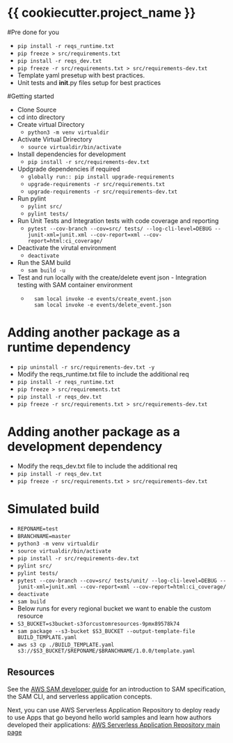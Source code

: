 # {{ cookiecutter.project_name }}

  #Pre done for you
  * `pip install -r reqs_runtime.txt`
  * `pip freeze > src/requirements.txt`
  * `pip install -r reqs_dev.txt`
  * `pip freeze -r src/requirements.txt > src/requirements-dev.txt `
  * Template yaml presetup with best practices.
  * Unit tests and __init__.py files setup for best practices

  #Getting started

  * Clone Source
  * cd into directory
  * Create virtual Directory
    * `python3 -m venv virtualdir`
  * Activate Virtual Drirectory
    * `source virtualdir/bin/activate`
  * Install dependencies for development
    * `pip install -r src/requirements-dev.txt`
  * Updgrade dependencies if required
    * `globally run:: pip install upgrade-requirements`
    * `upgrade-requirements -r src/requirements.txt`
    * `upgrade-requirements -r src/requirements-dev.txt`
  * Run pylint
    * `pylint src/`
    * `pylint tests/`
  * Run Unit Tests and Integration tests with code coverage and reporting
    * `pytest --cov-branch --cov=src/ tests/ --log-cli-level=DEBUG --junit-xml=junit.xml --cov-report=xml --cov-report=html:ci_coverage/`
  * Deactivate the virutal environment
    * `deactivate`
  * Run the SAM build
    * `sam build -u`
  * Test and run locally with the create/delete event json - Integration testing with SAM container environment
    * ```
        sam local invoke -e events/create_event.json
        sam local invoke -e events/delete_event.json
      ```

# Adding another package as a runtime dependency
* `pip uninstall -r src/requirements-dev.txt -y`
* Modify the reqs_runtime.txt file to include the additional req
* `pip install -r reqs_runtime.txt`
* `pip freeze > src/requirements.txt`
* `pip install -r reqs_dev.txt`
* `pip freeze -r src/requirements.txt > src/requirements-dev.txt`

# Adding another package as a development dependency
* Modify the reqs_dev.txt file to include the additional req
* `pip install -r reqs_dev.txt`
* `pip freeze -r src/requirements.txt > src/requirements-dev.txt`    

# Simulated build
* `REPONAME=test`
* `BRANCHNAME=master`
* `python3 -m venv virtualdir`
* `source virtualdir/bin/activate`
* `pip install -r src/requirements-dev.txt`
* `pylint src/`
* `pylint tests/`
* `pytest --cov-branch --cov=src/ tests/unit/ --log-cli-level=DEBUG --junit-xml=junit.xml --cov-report=xml --cov-report=html:ci_coverage/`
* `deactivate`
* `sam build`
* Below runs for every regional bucket we want to enable the custom resource
* `S3_BUCKET=s3bucket-s3forcustomresources-9pmx89578k74`
* `sam package --s3-bucket $S3_BUCKET --output-template-file BUILD_TEMPLATE.yaml`
* `aws s3 cp ./BUILD_TEMPLATE.yaml s3://$S3_BUCKET/$REPONAME/$BRANCHNAME/1.0.0/template.yaml`

## Resources

See the [AWS SAM developer guide](https://docs.aws.amazon.com/serverless-application-model/latest/developerguide/what-is-sam.html) for an introduction to SAM specification, the SAM CLI, and serverless application concepts.

Next, you can use AWS Serverless Application Repository to deploy ready to use Apps that go beyond hello world samples and learn how authors developed their applications: [AWS Serverless Application Repository main page](https://aws.amazon.com/serverless/serverlessrepo/)
